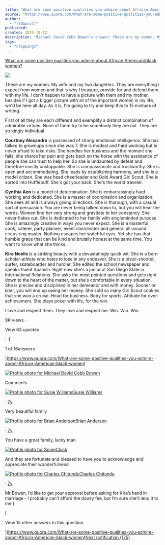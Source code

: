 ```yaml
---
title: "What are some positive qualities you admire about African American/black women?"
source: "https://www.quora.com/What-are-some-positive-qualities-you-admire-about-African-American-black-women/answer/Michael-David-Cobb-Bowen?__filter__=all&__nsrc__=3&__sncid__=68358540914"
author:
  - "[[Quora]]"
published:
created: 2025-10-12
description: "Michael David Cobb Bowen's answer: These are my women. My wife and my two daughters. They are everything I expect from women and that is why I treasure, provide for and defend them with my life. I don't happen to have a picture with them and my mother, besides if I got a bigger picture with all o..."
tags:
  - "clippings"
---
```

[What are some positive qualities you admire about African American/black women?](https://www.quora.com/What-are-some-positive-qualities-you-admire-about-African-American-black-women)

![](https://qph.cf2.quoracdn.net/main-qimg-a26f08f04ed78a436e25e64f8341cae7-lq)

These are my women. My wife and my two daughters. They are everything I expect from women and that is why I treasure, provide for and defend them with my life. I don't happen to have a picture with them and my mother, besides if I got a bigger picture with all of the important women in my life, we'd be here all day. As it is, I'm going to try and keep this to 15 mintues of writing.

First of all they are each different and exemplify a distinct combination of admirable virtues. None of them try to be somebody they are not. They are strikingly individual.

**Courtney Alexandra** is possessed of strong emotional intelligence. She has talked to grownups since she was 7. She is modest and hard working but is never afraid to take risks. She handles her business and the moment she fails, she shares her pain and gets back on the horse with the assistance of people she can trust to help her. So she is undaunted by defeat and therefore mostly unstoppable. She is compassionate and trustworthy. She is open and accommodating. She leads by establishing harmony, and she is a model citizen. She was head cheerleader and Gold Award Girl Scout. She is sorted into Hufflepuff. She's got your back. She's the world traveler.

**Cynthia Ann** is a model of determination. She is embarrassingly hard working and dedicated. She is a master of coordination and organization. She sees all and is always giving directions. She is thorough, with a casual sort of persuasion. You are never being talked down to, but you will hear the words. Women find her very strong and gravitate to her constancy. She never flakes out. She is dedicated to her family with singleminded purpose. She is amazingly creative in ways you never expect. She is a masterful cook, caterer, party planner, event coordinator and general all-around circus ring master. Nothing escapes her watchful eyes. Yet she has that humble grace that can be kind and brutally honest at the same time. You want to know what she thinks.

**Kira Noelle** is a striking beauty with a devastatingly quick wit. She is a born scholar-athlete who hates to lose in any endeavor. She is a pistol-shooter, surfer, skateboarder and hurdler. She edited the school newspaper and speaks fluent Spanish. Right now she's a junior at San Diego State in International Relations. She asks the most pointed questions and gets right down to the heart of the matter, but she's comfortable in every situation. She is precise and disciplined in her demeanor and with money. Sooner or later, you will end up owing her money. She sold so many Girl Scout cookies that she won a cruise. Head for business. Body for sports. Attitude for over-achievement. She plays poker with life, for the win.

I love and respect them. They love and respect me. Win. Win. Win.

9K views ·

View 63 upvotes

· ·[

1 of 16answers

](https://www.quora.com/What-are-some-positive-qualities-you-admire-about-African-American-black-women)

[![Profile photo for Michael David Cobb Bowen](https://qph.cf2.quoracdn.net/main-thumb-17296487-100-nuswfmmvsmekbujhoikudktinmtidakz.jpeg)](https://www.quora.com/profile/Michael-David-Cobb-Bowen)

  

Comments

[![Profile photo for Susie Williams](https://qsf.cf2.quoracdn.net/-4-images.new_grid.profile_default.png-26-688c79556f251aa0.png)](https://www.quora.com/profile/Susie-Williams-8)[Susie Williams](https://www.quora.com/profile/Susie-Williams-8)

· [7y](https://www.quora.com/What-are-some-positive-qualities-you-admire-about-African-American-black-women/answer/Michael-David-Cobb-Bowen?comment_id=54348849&comment_type=2)

Very beautiful family

[![Profile photo for Brian Anderson](https://qph.cf2.quoracdn.net/main-thumb-313802763-200-epgxzblrqpsvtktikfnztanlrznkkzpe.jpeg)](https://www.quora.com/profile/Brian-Anderson-326)[Brian Anderson](https://www.quora.com/profile/Brian-Anderson-326)

· [7y](https://www.quora.com/What-are-some-positive-qualities-you-admire-about-African-American-black-women/answer/Michael-David-Cobb-Bowen?comment_id=54357926&comment_type=2)

You have a great family, lucky man

[![Profile photo for SomeChick](https://qph.cf2.quoracdn.net/main-thumb-21412785-200-nbwvkmqyhzrfckekdtleqsqrfxwoyiyq.jpeg)](https://www.quora.com/profile/SomeChick-7)

And they are fortunate and blessed to have you to acknowledge and appreciate their wonderfulness!

[![Profile photo for Charles Chitundu](https://qph.cf2.quoracdn.net/main-thumb-358430750-200-wgndfwhtzlfsrifpdmpyqcxnxoednuma.jpeg)](https://www.quora.com/profile/Charles-Chitundu)[Charles Chitundu](https://www.quora.com/profile/Charles-Chitundu)

· [7y](https://www.quora.com/What-are-some-positive-qualities-you-admire-about-African-American-black-women/answer/Michael-David-Cobb-Bowen?comment_id=54525861&comment_type=2)

Mr Bowen, I’d like to get your approval before asking for Kira’s hand in marriage - I probably can’t afford the dowry fee, but I’m sure she’ll lend it to me:)

[

View 15 other answers to this question

](https://www.quora.com/What-are-some-positive-qualities-you-admire-about-African-American-black-women)[Next notification (175)](https://www.quora.com/Why-do-many-black-organizations-blame-the-school-systems-for-the-struggles-faced-by-African-American-children/answer/Michael-David-Cobb-Bowen?__filter__=all&__nsrc__=3&__sncid__=68358313914&comment_id=486896213&comment_type=2)